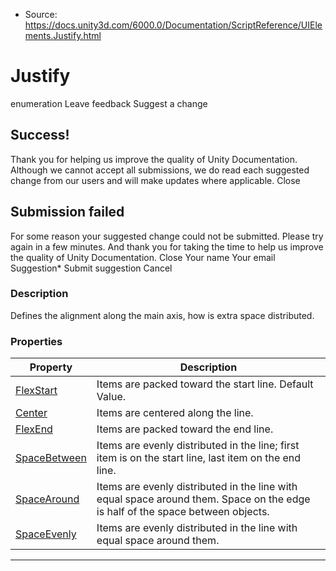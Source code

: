 * Source: https://docs.unity3d.com/6000.0/Documentation/ScriptReference/UIElements.Justify.html

# Justify
enumeration
Leave feedback
Suggest a change
## Success!
Thank you for helping us improve the quality of Unity Documentation. Although we cannot accept all submissions, we do read each suggested change from our users and will make updates where applicable.
Close
## Submission failed
For some reason your suggested change could not be submitted. Please <a>try again</a> in a few minutes. And thank you for taking the time to help us improve the quality of Unity Documentation.
Close
Your name Your email Suggestion* Submit suggestion
Cancel
### Description
Defines the alignment along the main axis, how is extra space distributed. 
### Properties
Property | Description  
---|---  
[FlexStart](https://docs.unity3d.com/6000.0/Documentation/ScriptReference/UIElements.Justify.FlexStart.html) |  Items are packed toward the start line. Default Value.   
[Center](https://docs.unity3d.com/6000.0/Documentation/ScriptReference/UIElements.Justify.Center.html) |  Items are centered along the line.   
[FlexEnd](https://docs.unity3d.com/6000.0/Documentation/ScriptReference/UIElements.Justify.FlexEnd.html) |  Items are packed toward the end line.   
[SpaceBetween](https://docs.unity3d.com/6000.0/Documentation/ScriptReference/UIElements.Justify.SpaceBetween.html) |  Items are evenly distributed in the line; first item is on the start line, last item on the end line.   
[SpaceAround](https://docs.unity3d.com/6000.0/Documentation/ScriptReference/UIElements.Justify.SpaceAround.html) |  Items are evenly distributed in the line with equal space around them. Space on the edge is half of the space between objects.   
[SpaceEvenly](https://docs.unity3d.com/6000.0/Documentation/ScriptReference/UIElements.Justify.SpaceEvenly.html) |  Items are evenly distributed in the line with equal space around them.   
* * *
